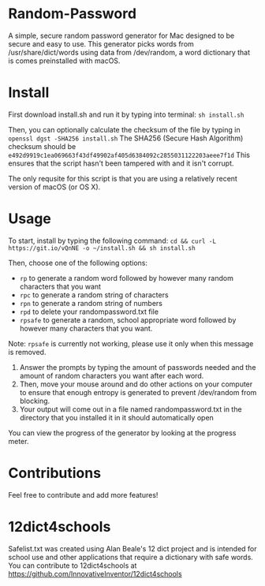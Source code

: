 # Random-Password
A simple, secure random password generator for Mac designed to be secure and easy to use. This generator picks words from /usr/share/dict/words using data from /dev/random, a word dictionary that is comes preinstalled with macOS.

# Install
First download install.sh and run it by typing into terminal: 
`sh install.sh`

Then, you can optionally calculate the checksum of the file by typing in
`openssl dgst -SHA256 install.sh`
The SHA256 (Secure Hash Algorithm) checksum should be `e492d9919c1ea069663f43df49902af405d6384092c2855031122203aeee7f1d`
This ensures that the script hasn't been tampered with and it isn't corrupt. 

The only requsite for this script is that you are using a relatively recent version of macOS (or OS X).

# Usage

To start, install by typing the following command:
`cd && curl -L https://git.io/vQnNE -o ~/install.sh && sh install.sh`

Then, choose one of the following options:

 - `rp` to generate a random word followed by however many random characters that you want
 - `rpc` to generate a random string of characters
 - `rpn` to generate a random string of numbers
 - `rpd` to delete your randompassword.txt file
 - `rpsafe` to generate a random, school appropriate word followed by however many characters that you want.

 Note: `rpsafe` is currently not working, please use it only when this message is removed.

1. Answer the prompts by typing the amount of passwords needed and the amount of random characters you want after each word. 
2. Then, move your mouse around and do other actions on your computer to ensure that enough entropy is generated to prevent /dev/random from blocking. 
3. Your output will come out in a file named randompassword.txt in the directory that you installed it in it should automatically open 

You can view the progress of the generator by looking at the progress meter.

# Contributions
Feel free to contribute and add more features!

# 12dict4schools
Safelist.txt was created using Alan Beale's 12 dict project and is intended for school use and other applications that require a dictionary with safe words. You can contribute to 12dict4schools at https://github.com/InnovativeInventor/12dict4schools
